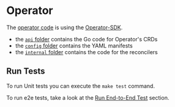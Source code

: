 # Operator

The [operator code][operator-folder] is using the [Operator-SDK][operator-sdk].

* the [`api` folder][operator-api-folder] contains the Go code for Operator's CRDs
* the [`config` folder][operator-config-folder] contains the YAML manifests
* the [`internal` folder][operator-internal-folder] contains the code for the reconcilers 

## Run Tests

To run Unit tests you can execute the `make test` command.

To run e2e tests, take a look at the [Run End-to-End Test](./e2e/run-tests.md) section.


<!-- external links -->

[operator-folder]: https://github.com/konflux-workspaces/workspaces/tree/main/operator
[operator-api-folder]: https://github.com/konflux-workspaces/workspaces/tree/main/operator/api
[operator-config-folder]: https://github.com/konflux-workspaces/workspaces/tree/main/operator/config
[operator-internal-folder]: https://github.com/konflux-workspaces/workspaces/tree/main/operator/internal

[operator-sdk]: https://sdk.operatorframework.io
